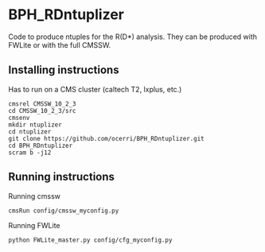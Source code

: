 # BPH_RDntuplizer

Code to produce ntuples for the R(D*) analysis. They can be produced with FWLite or with the full CMSSW.

## Installing instructions
Has to run on a CMS cluster (caltech T2, lxplus, etc.)

```
cmsrel CMSSW_10_2_3
cd CMSSW_10_2_3/src
cmsenv
mkdir ntuplizer
cd ntuplizer
git clone https://github.com/ocerri/BPH_RDntuplizer.git
cd BPH_RDntuplizer
scram b -j12
```

## Running instructions

Running cmssw
```
cmsRun config/cmssw_myconfig.py
```

Running FWLite
```
python FWLite_master.py config/cfg_myconfig.py
```

